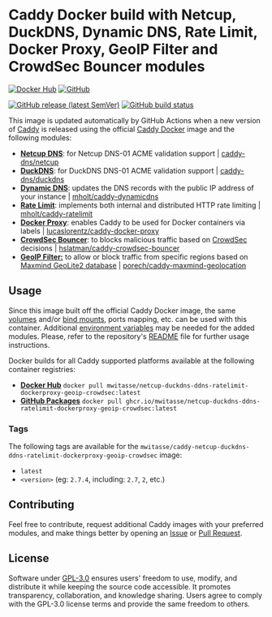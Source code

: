 # Caddy Docker build with Netcup, DuckDNS, Dynamic DNS, Rate Limit, Docker Proxy, GeoIP Filter and CrowdSec Bouncer modules

[![Docker Hub](https://img.shields.io/badge/Docker%20Hub%20-%20mwitasse%2Fcaddy--netcup--duckdns--ddns--ratelimit--dockerproxy--geoip--crowdsec%20-%20%230db7ed?style=flat&logo=docker)](https://hub.docker.com/r/mwitasse/caddy-netcup-duckdns-ddns-ratelimit-dockerproxy-geoip-crowdsec)
[![GitHub](https://img.shields.io/badge/GitHub%20-%20mwitasse%2Fcaddy--netcup--duckdns--ddns--ratelimit--dockerproxy--geoip--crowdsec%20-%20%23333?style=flat&logo=github)](https://ghcr.io/mwitasse/caddy-netcup-duckdns-ddns-ratelimit-dockerproxy-geoip-crowdsec)

[![GitHub release (latest SemVer)](https://img.shields.io/github/v/release/mwitasse/caddy-custom-builds?label=Release)](https://github.com/mwitasse/caddy-custom-builds/releases)
[![GitHub build status](https://img.shields.io/github/actions/workflow/status/mwitasse/caddy-custom-builds/build.caddy-netcup-duckdns-ddns-ratelimit-dockerproxy-geoip-crowdsec.yml?label=Build)](https://github.com/mwitasse/caddy-custom-builds/actions/workflows/build.caddy-netcup-duckdns-ddns-ratelimit-dockerproxy-geoip-crowdsec.yml)

This image is updated automatically by GitHub Actions when a new version of [Caddy](https://github.com/caddyserver/caddy) is released using the official [Caddy Docker](https://hub.docker.com/_/caddy) image and the following modules:
- [**Netcup DNS**](https://github.com/serfriz/caddy-custom-builds?tab=readme-ov-file#dns-modules): for Netcup DNS-01 ACME validation support | [caddy-dns/netcup](https://github.com/caddy-dns/netcup-ddns)
- [**DuckDNS**](https://github.com/serfriz/caddy-custom-builds?tab=readme-ov-file#dns-modules): for DuckDNS DNS-01 ACME validation support | [caddy-dns/duckdns](https://github.com/caddy-dns/duckdns)
- [**Dynamic DNS**](https://github.com/serfriz/caddy-custom-builds?tab=readme-ov-file#dynamic-dns): updates the DNS records with the public IP address of your instance | [mholt/caddy-dynamicdns](https://caddyserver.com/docs/modules/dynamic_dns)
- [**Rate Limit**](https://github.com/serfriz/caddy-custom-builds?tab=readme-ov-file#rate-limit): implements both internal and distributed HTTP rate limiting | [mholt/caddy-ratelimit](https://github.com/mholt/caddy-ratelimit)
- [**Docker Proxy**](https://github.com/serfriz/caddy-custom-builds?tab=readme-ov-file#docker-proxy): enables Caddy to be used for Docker containers via labels | [lucaslorentz/caddy-docker-proxy](https://github.com/lucaslorentz/caddy-docker-proxy)
- [**CrowdSec Bouncer**](https://github.com/serfriz/caddy-custom-builds?tab=readme-ov-file#crowdsec-bouncer): to blocks malicious traffic based on [CrowdSec](https://www.crowdsec.net/) decisions | [hslatman/caddy-crowdsec-bouncer](https://github.com/hslatman/caddy-crowdsec-bouncer)
- [**GeoIP Filter:**](https://github.com/serfriz/caddy-custom-builds?tab=readme-ov-file#geoip-filter) to allow or block traffic from specific regions based on [Maxmind GeoLite2 database](https://dev.maxmind.com/geoip/geolite2-free-geolocation-data) | [porech/caddy-maxmind-geolocation](https://github.com/porech/caddy-maxmind-geolocation)

## Usage

Since this image built off the official Caddy Docker image, the same [volumes](https://docs.docker.com/storage/volumes/) and/or [bind mounts](https://docs.docker.com/storage/bind-mounts/), ports mapping, etc. can be used with this container. Additional [environment variables](https://caddyserver.com/docs/caddyfile/concepts#environment-variables) may be needed for the added modules. Please, refer to the repository's [README](https://github.com/serfriz/caddy-custom-builds?tab=readme-ov-file#container-creation) file for further usage instructions.

Docker builds for all Caddy supported platforms available at the following container registries:
- [**Docker Hub**](https://hub.docker.com/r/mwitasse/caddy-netcup-duckdns-ddns-ratelimit-dockerproxy-geoip-crowdsec) `docker pull mwitasse/netcup-duckdns-ddns-ratelimit-dockerproxy-geoip-crowdsec:latest`
- [**GitHub Packages**](https://ghcr.io/mwitasse/caddy-netcup-duckdns-ddns-ratelimit-dockerproxy-geoip-crowdsec) `docker pull ghcr.io/mwitasse/netcup-duckdns-ddns-ratelimit-dockerproxy-geoip-crowdsec:latest`

### Tags

The following tags are available for the `mwitasse/caddy-netcup-duckdns-ddns-ratelimit-dockerproxy-geoip-crowdsec` image:

- `latest`
- `<version>` (eg: `2.7.4`, including: `2.7`, `2`, etc.)

## Contributing

Feel free to contribute, request additional Caddy images with your preferred modules, and make things better by opening an [Issue](https://github.com/mwitasse/caddy-custom-builds/issues) or [Pull Request](https://github.com/mwitasse/caddy-custom-builds/pulls).

## License

Software under [GPL-3.0](https://github.com/mwitasse/caddy-custom-builds/blob/main/LICENSE) ensures users' freedom to use, modify, and distribute it while keeping the source code accessible. It promotes transparency, collaboration, and knowledge sharing. Users agree to comply with the GPL-3.0 license terms and provide the same freedom to others.